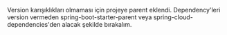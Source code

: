 Version karışıklıkları olmaması için projeye parent eklendi.
Dependency'leri version vermeden spring-boot-starter-parent veya spring-cloud-dependencies'den alacak şekilde bırakalım.
